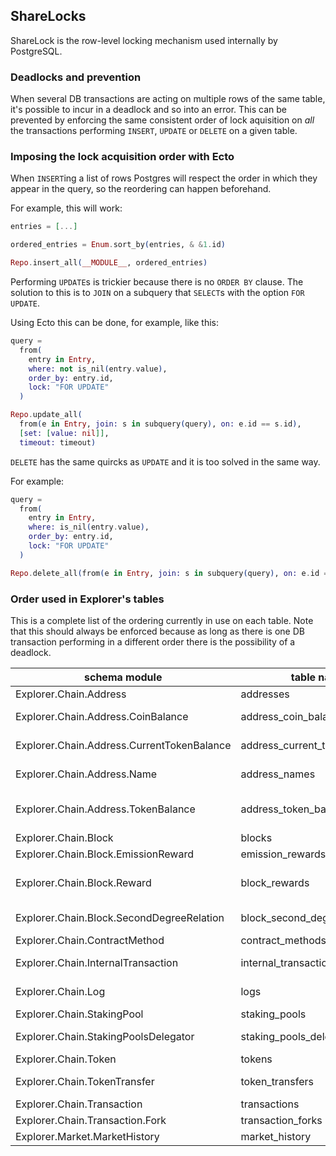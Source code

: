 <!--sharelocks.md -->

## ShareLocks

ShareLock is the row-level locking mechanism used internally by PostgreSQL.

### Deadlocks and prevention

When several DB transactions are acting on multiple rows of the same table, it's
possible to incur in a deadlock and so into an error.
This can be prevented by enforcing the same consistent order of lock aquisition
on *all* the transactions performing `INSERT`, `UPDATE` or `DELETE` on a given table.

### Imposing the lock acquisition order with Ecto

When `INSERT`ing a list of rows Postgres will respect the order in which they
appear in the query, so the reordering can happen beforehand.

For example, this will work:
```elixir
entries = [...]

ordered_entries = Enum.sort_by(entries, & &1.id)

Repo.insert_all(__MODULE__, ordered_entries)
```

Performing `UPDATE`s is trickier because there is no `ORDER BY` clause.
The solution to this is to `JOIN` on a subquery that `SELECT`s with the option `FOR UPDATE`.

Using Ecto this can be done, for example, like this:
```elixir
query =
  from(
    entry in Entry,
    where: not is_nil(entry.value),
    order_by: entry.id,
    lock: "FOR UPDATE"
  )

Repo.update_all(
  from(e in Entry, join: s in subquery(query), on: e.id == s.id),
  [set: [value: nil]],
  timeout: timeout)
```

`DELETE` has the same quircks as `UPDATE` and it is too solved in the same way.

For example:
```elixir
query =
  from(
    entry in Entry,
    where: is_nil(entry.value),
    order_by: entry.id,
    lock: "FOR UPDATE"
  )

Repo.delete_all(from(e in Entry, join: s in subquery(query), on: e.id == s.id))
```

### Order used in Explorer's tables

This is a complete list of the ordering currently in use on each table.
Note that this should always be enforced because as long as there is one DB
transaction performing in a different order there is the possibility of a deadlock.

| schema module | table name | ordered by |
|---------------|------------|------------|
| Explorer.Chain.Address | addresses | asc: :hash |
| Explorer.Chain.Address.CoinBalance | address_coin_balances | [asc: :address_hash, asc: :block_number] |
| Explorer.Chain.Address.CurrentTokenBalance | address_current_token_balances | [asc: :address_hash, asc: :token_contract_address_hash] |
| Explorer.Chain.Address.Name | address_names | [asc: :address_hash, asc: :name] |
| Explorer.Chain.Address.TokenBalance | address_token_balances | [asc: :address_hash, asc: :token_contract_address_hash, asc: :block_number] |
| Explorer.Chain.Block | blocks | asc: :hash |
| Explorer.Chain.Block.EmissionReward | emission_rewards | asc: :block_range |
| Explorer.Chain.Block.Reward | block_rewards | [asc: :address_hash, asc: :address_type, asc: :block_hash] |
| Explorer.Chain.Block.SecondDegreeRelation | block_second_degree_relations | [asc: :nephew_hash, asc: :uncle_hash] |
| Explorer.Chain.ContractMethod | contract_methods | [asc: :identified, asc: :abi]
| Explorer.Chain.InternalTransaction | internal_transactions | [asc: :transaction_hash, asc: :index] |
| Explorer.Chain.Log | logs | [asc: :transaction_hash, asc: :index] |
| Explorer.Chain.StakingPool | staking_pools | :staking_address_hash |
| Explorer.Chain.StakingPoolsDelegator | staking_pools_delegators | [asc: :delegator_address_hash, asc: :pool_address_hash] |
| Explorer.Chain.Token | tokens | asc: :contract_address_hash |
| Explorer.Chain.TokenTransfer | token_transfers | [asc: :transaction_hash, asc: :log_index]|
| Explorer.Chain.Transaction | transactions | asc: :hash |
| Explorer.Chain.Transaction.Fork | transaction_forks | [asc: :uncle_hash, asc: :index] |
| Explorer.Market.MarketHistory | market_history | asc: :date |
